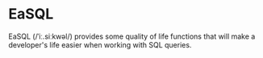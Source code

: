 # EaSQL

EaSQL (/ˈiː.siːkwəl/) provides some quality of life functions that will make a developer's life easier when working with SQL queries.